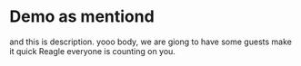 # Demo as mentiond 

and this is description.
yooo body, we are giong to have some guests
make it quick Reagle everyone is counting on you.
